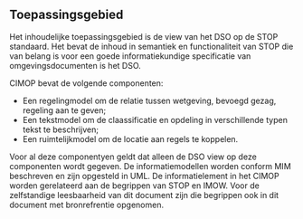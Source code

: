 Toepassingsgebied
-----------------

Het inhoudelijke toepassingsgebied is de view van het DSO op de STOP standaard. Het bevat de inhoud in semantiek en functionaliteit van STOP die van belang is voor een goede informatiekundige specificatie van omgevingsdocumenten is het DSO.

CIMOP bevat de volgende componenten:
- Een regelingmodel om de relatie tussen wetgeving, bevoegd gezag, regeling aan te geven;
- Een tekstmodel om de claassificatie en opdeling in verschillende typen tekst te beschrijven;
- Een ruimtelijkmodel om de locatie aan regels te koppelen.

Voor al deze componentyen geldt dat alleen de DSO view op deze componenten wordt gegeven.
De informatiemodellen worden conform MIM beschreven en zijn opgesteld in UML. De informatielement in het CIMOP worden gerelateerd aan de begrippen van STOP en IMOW. Voor de zelfstandige leesbaarheid van dit document zijn die begrippen ook in dit document met bronrefrentie opgenomen.